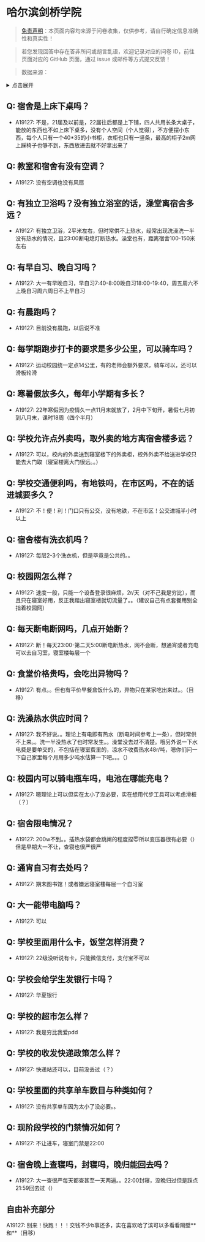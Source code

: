 # 哈尔滨剑桥学院

> [免责声明](https://colleges.chat/#_3)：本页面内容均来源于问卷收集，仅供参考，请自行确定信息准确性和真实性！

> 若您发现回答中存在答非所问或胡言乱语，欢迎记录对应的问卷 ID，前往页面对应的 GitHub 页面，通过 issue 或邮件等方式提交反馈！

> 数据来源：

<details><summary>点击展开</summary>
<ul>
<li>A19127: 1634710813@qq.com (2023 年 06 月)</li>
</ul>
</details>

## Q: 宿舍是上床下桌吗？

- A19127: 不是，21届及以前是，22届往后都是上下铺，四人共用长条大桌子，能放的东西也不如上床下桌多，没有个人空间（个人觉得），不方便摆小东西，每个人只有一个40\*35的小书柜，衣柜也只有一竖条，最高的柜子2m网上踩椅子也够不到，东西放进去就不好拿出来了

## Q: 教室和宿舍有没有空调？

- A19127: 没有空调也没有风扇

## Q: 有独立卫浴吗？没有独立浴室的话，澡堂离宿舍多远？

- A19127: 有独立卫浴，2平米左右，但时常供不上热水，经常出现洗澡洗一半没有热水的情况，且23:00断电熄灯断热水。澡堂也有，距离宿舍100-150米左右

## Q: 有早自习、晚自习吗？

- A19127: 大一有早晚自习，早自习7:40-8:00晚自习18:00-19:40，周五周六不上晚自习周六周日不上早自习

## Q: 有晨跑吗？

- A19127: 目前没有晨跑，以后说不准

## Q: 每学期跑步打卡的要求是多少公里，可以骑车吗？

- A19127: 运动校园统一定点14公里，有的老师会额外要求，骑车可以，还可以滑板轮滑

## Q: 寒暑假放多久，每年小学期有多长？

- A19127: 22年寒假因为疫情久一点11月末就放了，2月中下旬开，暑假七月初到八月末，课时18周（四个半月）

## Q: 学校允许点外卖吗，取外卖的地方离宿舍楼多远？

- A19127: 可以，校内的外卖送到寝室楼下的外卖柜，校外外卖不给送进学校只能去大门取（寝室楼离大门很远。。）

## Q: 学校交通便利吗，有地铁吗，在市区吗，不在的话进城要多久？

- A19127: 不！便！利！门口只有公交，没有地铁，不在市区！公交进城半小时以上

## Q: 宿舍楼有洗衣机吗？

- A19127: 每层2-3个洗衣机，但是毕竟是公共的。。

## Q: 校园网怎么样？

- A19127: 速度一般，只能一个设备登录很麻烦，2r/天（对不己我是穷比），而且只在寝室好用，反正我踏出寝室楼就切流量了。。（建议自己有点套餐用别全指着校园网）

## Q: 每天断电断网吗，几点开始断？

- A19127: 断！每天23:00-第二天5:00断电断热水，网不会断，想通宵或者充电可以去自习室，寝室楼每层一个

## Q: 食堂价格贵吗，会吃出异物吗？

- A19127: 有点。。但也有平价早餐盒饭什么的，异物只在某家吃出来过。。（目移）

## Q: 洗澡热水供应时间？

- A19127: 我不好说。。理论上有电即有热水（断电时间参考上一条），但时常供不上来。。洗一半没热水了也时常发生。。澡堂没去过不清楚。哦另外说一下水电费是要单交的，不包括在寝室费里的，凉水不收费热水48r/吨，嗯你们问一下自己家里每个月用多少吨水估算一下吧。。。（）

## Q: 校园内可以骑电瓶车吗，电池在哪能充电？

- A19127: 嗯理论上可以但实在太小了没必要，实在想用代步工具可以考虑滑板（？）

## Q: 宿舍限电情况？

- A19127: 200w不到。。插热水袋都会跳闸的程度捏😇所以变压器很有必要（）但是早期大一不让，查寝也很严很严

## Q: 通宵自习有去处吗？

- A19127: 期末图书馆！或者嫌远寝室楼每层一个自习室

## Q: 大一能带电脑吗？

- A19127: 可以

## Q: 学校里面用什么卡，饭堂怎样消费？

- A19127: 22级没听说有卡，只能微信支付，支付宝不可以

## Q: 学校会给学生发银行卡吗？

- A19127: 华夏银行

## Q: 学校的超市怎么样？

- A19127: 我是穷比我爱pdd

## Q: 学校的收发快递政策怎么样？

- A19127: 快递站还可以，目前没丢过（？）

## Q: 学校里面的共享单车数目与种类如何？

- A19127: 没有共享单车因为太小了没必要。。

## Q: 现阶段学校的门禁情况如何？

- A19127: 不让进车，寝室门禁是22:00

## Q: 宿舍晚上查寝吗，封寝吗，晚归能回去吗？

- A19127: 大一查很严每天都查甚至一天两遍。。22:00封寝，没晚归过但是踩点21:59回去过（）

## 自由补充部分

A19127: 别来！快跑！！！交钱不少b事还多，实在喜欢哈了滨可以多看看隔壁\*\*和\*\*（目移）